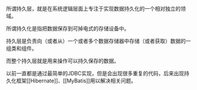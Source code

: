 
所谓持久层，就是在系统逻辑层面上专注于实现数据持久化的一个相对独立的领域。

所谓持久化是指把数据保存到可掉电式的存储设备中。

持久层是负责向（或者从）一个或者多个数据存储器中存储（或者获取）数据的一组类和组件。

而整个持久层就是用来操作可以持久保存的数据。

以前一直都是通过最简单的JDBC实现，但是会出现很多重复的代码，后来出现持久化框架[[Hibernate]]、[[MyBatis]]用以解决相关问题。


